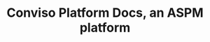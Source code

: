 ---
id: how-to-retrieve-assets
title: Conviso Platform Docs, an ASPM platform
sidebar_label: How to Retrieve Assets
description:   Here you will find all the details related to our tools, integrations and better usability of the Conviso Platform, an ASPM platform. Welcome!
keywords: [ASPM platform, Conviso Platform]
---